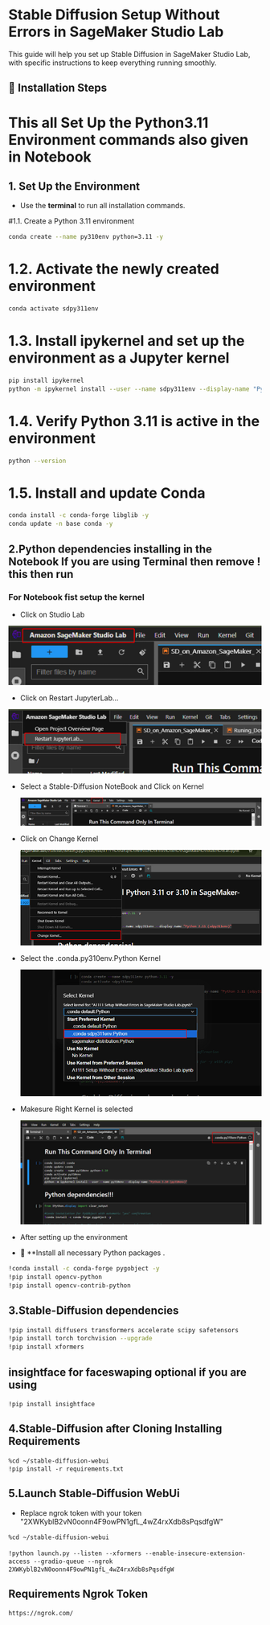# Stable Diffusion Setup Without Errors in SageMaker Studio Lab

This guide will help you set up Stable Diffusion in SageMaker Studio Lab, with specific instructions to keep everything running smoothly.

## 🔧 Installation Steps
# This all **Set Up the Python3.11 Environment** commands also given in Notebook
## 1. **Set Up the Environment**
   - Use the **terminal** to run all installation commands.
     
#1.1. Create a Python 3.11 environment
```bash
conda create --name py310env python=3.11 -y
```
# 1.2. Activate the newly created environment
```bash
conda activate sdpy311env
```
# 1.3. Install ipykernel and set up the environment as a Jupyter kernel
```bash
pip install ipykernel
python -m ipykernel install --user --name sdpy311env --display-name "Python 3.11 (sdpy311env)"
```
# 1.4. Verify Python 3.11 is active in the environment
```bash
python --version
```
# 1.5. Install and update Conda
```bash
conda install -c conda-forge libglib -y 
conda update -n base conda -y
```
## 2.**Python dependencies installing in the Notebook If you are using  Terminal then remove ! this then run**

### For Notebook fist setup the kernel

   - Click on  Studio Lab
     
   ![Alt Text](Image/1.jpg)

   - Click on Restart JupyterLab...

   ![Alt Text](Image/2.jpg)

   - Select a Stable-Diffusion NoteBook and Click on Kernel
     
     ![Alt Text](Image/3.jpg)

   - Click on Change Kernel
  
     ![Alt Text](Image/4.jpg)

   - Select the .conda.py310env.Python Kernel
  
     ![Alt Text](Image/5.jpg)

   - Makesure Right Kernel is selected
  
     ![Alt Text](Image/6.jpg)
   - After setting up the environment
   - 🚫 **Install all necessary Python packages .
     
```bash
!conda install -c conda-forge pygobject -y
!pip install opencv-python
!pip install opencv-contrib-python
```
## 3.Stable-Diffusion dependencies
```bash
!pip install diffusers transformers accelerate scipy safetensors
!pip install torch torchvision --upgrade
!pip install xformers
```
## insightface for faceswaping optional if you are using
```
!pip install insightface
```
## 4.Stable-Diffusion after Cloning Installing Requirements
```
%cd ~/stable-diffusion-webui
!pip install -r requirements.txt
```
## 5.Launch Stable-Diffusion WebUi
- Replace ngrok token with your token "2XWKyblB2vN0oonn4F9owPN1gfL_4wZ4rxXdb8sPqsdfgW"
```
%cd ~/stable-diffusion-webui

!python launch.py --listen --xformers --enable-insecure-extension-access --gradio-queue --ngrok 2XWKyblB2vN0oonn4F9owPN1gfL_4wZ4rxXdb8sPqsdfgW

```

##  Requirements Ngrok Token
```bash
https://ngrok.com/
